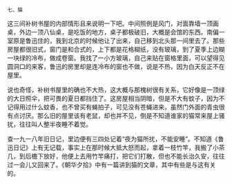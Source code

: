     七、猫 

   这三间补树书屋的内部情形且来说明一下吧。中间照例是风门，对面靠墙一顶画桌，外边一顶八仙桌，是吃饭的地方，桌子都极破旧，大概是会馆的东西。南偏一室原是鲁迅住的，我到北京的时候他让了出来，自己移到北头那一间里去了。那些房屋都很旧式，窗门是和合式的，上下都是花格糊纸，没有玻璃，到了夏季上边糊一块绿的冷布，做成卷窗。我找了一小方玻璃，自己来贴在窗格里面，可以望得见圆洞口的来客，鲁迅的房里却是连冷布的窗也不做，说是不热，因为白天反正不在屋里。

   说也奇怪，补树书屋里的确也不大热，这大概与那槐树很有关系，它好像是一顶绿的大日照伞，把可畏的夏日都挡住了。这房屋相当阴暗，但是不大有蚊子，因为不记得用过什么蚊香，也不曾买有蝇拍子，可见没有苍蝇进来，虽然门外面的青虫很有点讨厌。那么旧的屋里该有老鼠，却也并不见，倒是不知道谁家的猫常来屋上骚扰，往往叫人整半夜睡不着觉。

   查一九一八年旧日记，里边便有三四处记着“夜为猫所扰，不能安睡”。不知道《鲁迅日记》上有无记载，事实上在那时候大抵大怒而起，拿着一枝竹竿，我搬了小茶几，到后檐下放好，他便上去用竹竿痛打，把它们打散，但也不能长治久安，往往过一会儿又回来了。《朝华夕拾》中有一篇讲到猫的文章，其中有些是与这有关的。

